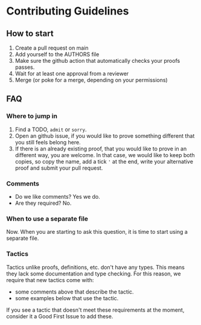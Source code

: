 # Contributing Guidelines

## How to start

1. Create a pull request on main
2. Add yourself to the AUTHORS file
3. Make sure the github action that automatically checks your proofs passes.
4. Wait for at least one approval from a reviewer
5. Merge (or poke for a merge, depending on your permissions)

## FAQ

### Where to jump in

1. Find a TODO, `admit` or `sorry`.
2. Open an github issue, if you would like to prove something different that you still feels belong here.
3. If there is an already existing proof, that you would like to prove in an different way, you are welcome. In that case, we would like to keep both copies, so copy the name, add a tick `'` at the end, write your alternative proof and submit your pull request.

### Comments

 - Do we like comments? Yes we do.
 - Are they required? No.

### When to use a separate file

Now. When you are starting to ask this question, it is time to start using a separate file.

### Tactics

Tactics unlike proofs, definitions, etc. don't have any types.
This means they lack some documentation and type checking.
For this reason, we require that new tactics come with:
  - some comments above that describe the tactic.
  - some examples below that use the tactic.

If you see a tactic that doesn't meet these requirements at the moment, consider it a Good First Issue to add these.

